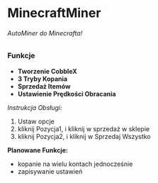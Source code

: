 # MinecraftMiner
###### AutoMiner do Minecrafta!
### Funkcje ###
- **Tworzenie CobbleX**
- **3 Tryby Kopania**
- **Sprzedaż Itemów**
- **Ustawienie Prędkości Obracania**

*Instrukcja Obsługi:*
1. Ustaw opcje
2. kliknij Pozycja1, i kliknij w sprzedaż w sklepie
3. kliknij Pozycja2, i kliknij w Sprzedaj Wszystko

**Planowane Funkcje:**
- kopanie na wielu kontach jednocześnie
- zapisywanie ustawień
